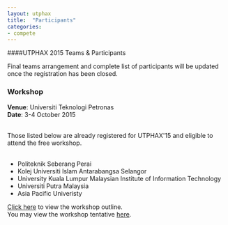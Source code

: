 ```yaml
---
layout: utphax
title:  "Participants"
categories:
- compete
---
```


####UTPHAX 2015 Teams & Participants

Final teams arrangement and complete list of participants will be updated once the registration has been closed.

<div class="panel panel-default">
  <div class="panel-heading">
    <h3 class="panel-title">Workshop</h3>
  </div>
  <div class="panel-body">

  <b>Venue</b>: Universiti Teknologi Petronas <br/>
  <b>Date</b>: 3-4 October 2015 <br/><br/>

  Those listed below are already registered for UTPHAX'15 and eligible to attend the free workshop.<br/><br/>

<ul>
  <li>Politeknik Seberang Perai</li>
  <li>Kolej Universiti Islam Antarabangsa Selangor</li>
  <li>University Kuala Lumpur Malaysian Institute of Information Technology</li>
  <li>Universiti Putra Malaysia</li>
  <li>Asia Pacific Univeristy</li>
</ul>

<a href="https://drive.google.com/file/d/0B50FDu_wTIxjU2tZNWFBdXZUYXhxcVhXcnJRcVZnUzJXUWRr/view?usp=sharing" target="_blank">Click here</a> to view the workshop outline.<br/>
You may view the workshop tentative <a href="https://drive.google.com/file/d/0B50FDu_wTIxjdGxwWHh3TGl1T3h3YVh6RU5HNFl1a1FnV2Ew/view?usp=sharing" target="_blank">here</a>.
  </div>
</div>
